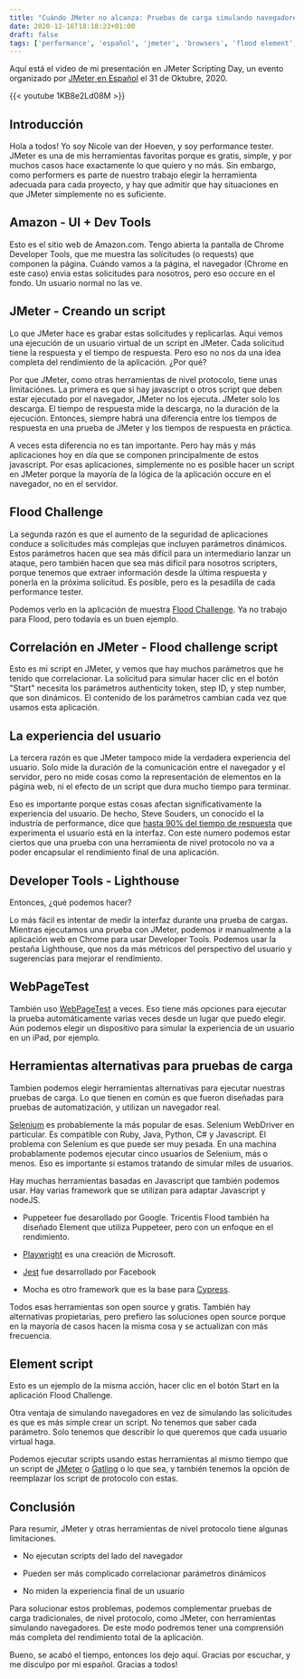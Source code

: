 ```yaml
---
title: "Cuándo JMeter no alcanza: Pruebas de carga simulando navegadores"
date: 2020-12-16T18:18:23+01:00
draft: false
tags: ['performance', 'español', 'jmeter', 'browsers', 'flood element', 'selenium', 'gatling', 'cypress', 'jest', 'puppeteer', 'playwright', 'video', 'presentation', 'text']
---
```


Aquí está el video de mi presentación en JMeter Scripting Day, un evento organizado por [JMeter en Español](https://jmeterenespanol.org/) el 31 de Oktubre, 2020.

{{< youtube 1KB8e2Ld08M >}}

## Introducción

Hola a todos! Yo soy Nicole van der Hoeven, y soy performance tester. JMeter es una de mis herramientas favoritas porque es gratis, simple, y por muchos casos hace exactamente lo que quiero y no más. Sin embargo, como performers es parte de nuestro trabajo elegir la herramienta adecuada para cada proyecto, y hay que admitir que hay situaciones en que JMeter simplemente no es suficiente.

## Amazon - UI + Dev Tools 

Esto es el sitio web de Amazon.com. Tengo abierta la pantalla de Chrome Developer Tools, que me muestra las solicitudes (o requests) que componen la página. Cuándo vamos a la página, el navegador (Chrome en este caso) envia estas solicitudes para nosotros, pero eso occure en el fondo. Un usuario normal no las ve. 

## JMeter - Creando un script
   
Lo que JMeter hace es grabar estas solicitudes y replicarlas. Aqui vemos una ejecución de un usuario virtual de un script en JMeter. Cada solicitud tiene la respuesta y el tiempo de respuesta. Pero eso no nos da una idea completa del rendimiento de la aplicación. ¿Por qué?

Por que JMeter, como otras herramientas de nivel protocolo, tiene unas limitaciónes. La primera es que si hay javascript o otros script que deben estar ejecutado por el navegador, JMeter no los ejecuta. JMeter solo los descarga. El tiempo de respuesta mide la descarga, no la duración de la ejecución. Entonces, siempre habrá una diferencia entre los tiempos de respuesta en una prueba de JMeter y los tiempos de respuesta en práctica.

A veces esta diferencia no es tan importante. Pero hay más y más aplicaciones hoy en día que se componen principalmente de estos javascript. Por esas aplicaciones, simplemente no es posible hacer un script en JMeter porque la mayoría de la lógica de la aplicación occure en el navegador, no en el servidor.

## Flood Challenge

La segunda razón es que el aumento de la seguridad de aplicaciones conduce a solicitudes más complejas que incluyen parámetros dinámicos. Estos parámetros hacen que sea más difícil para un intermediario lanzar un ataque, pero también hacen que sea más difícil para nosotros scripters, porque tenemos que extraer información desde la última respuesta y ponerla en la próxima solicitud. Es posible, pero es la pesadilla de cada performance tester.
    
Podemos verlo en la aplicación de muestra [Flood Challenge](https://challenge.flood.io). Ya no trabajo para Flood, pero todavía es un buen ejemplo.

## Correlación en JMeter - Flood challenge script

Esto es mi script en JMeter, y vemos que hay muchos parámetros que he tenido que correlacionar. La solicitud para simular hacer clic en el botón "Start" necesita los parámetros authenticity token, step ID, y step number, que son dinámicos. El contenido de los parámetros cambian cada vez que usamos esta aplicación.

## La experiencia del usuario

La tercera razón es que JMeter tampoco mide la verdadera experiencia del usuario. Solo mide la duración de la comunicación entre el navegador y el servidor, pero no mide cosas como la representación de elementos en la página web, ni el efecto de un script que dura mucho tiempo para terminar.

Eso es importante porque estas cosas afectan significativamente la experiencia del usuario. De hecho, Steve Souders, un conocido el la industría de performance, dice que [hasta 90% del tiempo de respuesta](https://rigor.com/blog/80-90-of-load-times-are-spent-on-the-front-end-start-there/#:~:text=Start%20there.,-Written%20by%20Craig&text=Last%20month%2C%20Steve%20Souders%2C%20Google's,is%20spent%20on%20the%20frontend) que experimenta el usuario está en la interfaz. Con este numero podemos estar ciertos que una prueba con una herramienta de nivel protocolo no va a poder encapsular el rendimiento final de una aplicación.

## Developer Tools - Lighthouse

Entonces, ¿qué podemos hacer?

Lo más fácil es intentar de medir la interfaz durante una prueba de cargas. Mientras ejecutamos una prueba con JMeter, podemos ir manualmente a la aplicación web en Chrome para usar Developer Tools. Podemos usar la pestaña Lighthouse, que nos da más métricos del perspectivo del usuario y sugerencias para mejorar el rendimiento.

## WebPageTest

También uso [WebPageTest](https://webpagetest.org) a veces. Eso tiene más opciones para ejecutar la prueba automáticamente varias veces desde un lugar que puedo elegir. Aún podemos elegir un dispositivo para simular la experiencia de un usuario en un iPad, por ejemplo.

## Herramientas alternativas para pruebas de carga

Tambien podemos elegir herramientas alternativas para ejecutar nuestras pruebas de carga. Lo que tienen en común es que fueron diseñadas para pruebas de automatización, y utilizan un navegador real.

[Selenium](https://www.selenium.dev/) es probablemente la más popular de esas. Selenium WebDriver en particular. Es compatible con Ruby, Java, Python, C# y Javascript. El problema con Selenium es que puede ser muy pesada. En una machina probablamente podemos ejecutar cinco usuarios de Selenium, más o menos. Eso es importante si estamos tratando de simular miles de usuarios.

Hay muchas herramientas basadas en Javascript que también podemos usar. Hay varias framework que se utilizan para adaptar Javascript y nodeJS. 

* Puppeteer fue desarollado por Google. Tricentis Flood también ha diseñado Element que utiliza Puppeteer, pero con un enfoque en el rendimiento.

* [Playwright](https://github.com/microsoft/playwright) es una creación de Microsoft.

* [Jest](https://jest.io) fue desarrollado por Facebook

* Mocha es otro framework que es la base para [Cypress](https://cypress.io).

Todos esas herramientas son open source y gratis. También hay alternativas propietarias, pero prefiero las soluciones open source porque en la mayoría de casos hacen la misma cosa y se actualizan con más frecuencia.

## Element script

Esto es un ejemplo de la misma acción, hacer clic en el botón Start en la aplicación Flood Challenge.

Otra ventaja de simulando navegadores en vez de simulando las solicitudes es que es más simple crear un script. No tenemos que saber cada parámetro. Solo tenemos que describir lo que queremos que cada usuario virtual haga. 

Podemos ejecutar scripts usando estas herramientas al mismo tiempo que un script de [JMeter](https://jmeter.apache.org) o [Gatling](https://gatling.io) o lo que sea, y también tenemos la opción de reemplazar los script de protocolo con estas. 

## Conclusión
Para resumir, JMeter y otras herramientas de nivel protocolo tiene algunas limitaciones.

* No ejecutan scripts del lado del navegador

* Pueden ser más complicado correlacionar parámetros dinámicos

* No miden la experiencia final de un usuario

Para solucionar estos problemas, podemos complementar pruebas de carga tradicionales, de nivel protocolo, como JMeter, con herramientas simulando navegadores. De este modo podremos tener una comprensión más completa del rendimiento total de la aplicación. 

Bueno, se acabó el tiempo, entonces los dejo aquí. Gracias por escuchar, y me disculpo por mi español. Gracias a todos!